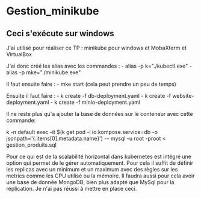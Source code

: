 # Gestion_minikube

## Ceci s'exécute sur windows ##

J'ai utilisé pour réaliser ce TP : minikube pour windows et MobaXterm et VirtualBox


J'ai donc créé les alias avec les commandes :
	- alias -p k="./kubectl.exe"
	- alias -p mke="./minikube.exe"

Il faut ensuite faire :
	- mke start (cela peut prendre un peu de temps)
	
Ensuite il faut faire :
	- k create -f db-deployment.yaml
	- k create -f website-deployment.yaml
	- k create -f minio-deployment.yaml
	
Il ne reste plus qu'a ajouter la base de données sur le conteneur avec cette commande:

k -n default exec -it $(k get pod -l io.kompose.service=db -o jsonpath='{.items[0].metadata.name}') -- mysql -u root -proot < gestion_produits.sql

Pour ce qui est de la scalabilité horizontal dans kubernetes est intégré une option qui permet de le gérer automatiquement. 
Pour cela il suffit de définir les replicas avec un minimum et un maximum avec des règles sur les metrics comme les CPU utilisé ou la mémoire. Il faudra aussi pour cela avoir une base de donnée MongoDB, bien plus adapté que MySql pour la réplication.
Je n'ai pas réussi à mettre en place ceci.

